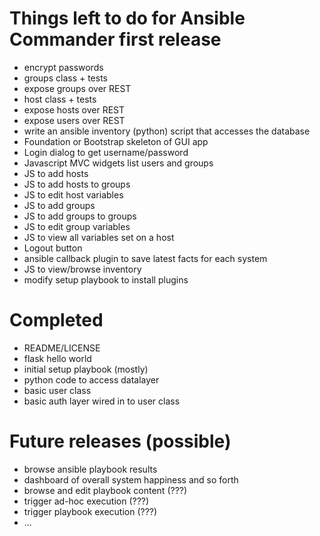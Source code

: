 Things left to do for Ansible Commander first release
=====================================================

- encrypt passwords
- groups class + tests
- expose groups over REST
- host class + tests
- expose hosts over REST
- expose users over REST
- write an ansible inventory (python) script that accesses the database
- Foundation or Bootstrap skeleton of GUI app
- Login dialog to get username/password
- Javascript MVC widgets list users and groups
- JS to add hosts
- JS to add hosts to groups
- JS to edit host variables
- JS to add groups
- JS to add groups to groups
- JS to edit group variables
- JS to view all variables set on a host
- Logout button
- ansible callback plugin to save latest facts for each system
- JS to view/browse inventory
- modify setup playbook to install plugins

Completed
=========

- README/LICENSE
- flask hello world
- initial setup playbook (mostly)
- python code to access datalayer
- basic user class
- basic auth layer wired in to user class

Future releases (possible)
==========================

- browse ansible playbook results
- dashboard of overall system happiness and so forth
- browse and edit playbook content (???)
- trigger ad-hoc execution (???)
- trigger playbook execution (???)
- ...




